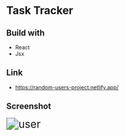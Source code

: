 # Task Tracker

## Build with

- React
- Jsx

## Link
- https://random-users-project.netlify.app/

## Screenshot

<img src="src/asset/Random User App.png" alt="user" style="zoom: 200%;" />
